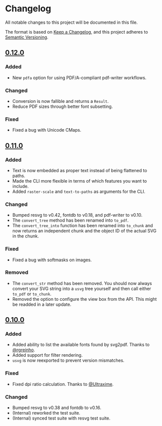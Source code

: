 # Changelog

All notable changes to this project will be documented in this file.

The format is based on [Keep a Changelog](https://keepachangelog.com/en/1.1.0/),
and this project adheres to [Semantic Versioning](https://semver.org/spec/v2.0.0.html).

## [0.12.0]

### Added
- New `pdfa` option for using PDF/A-compliant pdf-writer workflows.

### Changed
- Conversion is now fallible and returns a `Result`.
- Reduce PDF sizes through better font subsetting.

### Fixed
- Fixed a bug with Unicode CMaps.

## [0.11.0]

### Added
- Text is now embedded as proper text instead of being flattened to paths.
- Made the CLI more flexible in terms of which features you want to include.
- Added `raster-scale` and `text-to-paths` as arguments for the CLI.

### Changed
- Bumped resvg to v0.42, fontdb to v0.18, and pdf-writer to v0.10.
- The `convert_tree` method has been renamed into `to_pdf`.
- The `convert_tree_into` function has been renamed into `to_chunk` and now returns an independent chunk and the object ID of the actual SVG in the chunk.

### Fixed
- Fixed a bug with softmasks on images.

### Removed
- The `convert_str` method has been removed. You should now always convert your SVG string into a `usvg` tree yourself and then call either `to_pdf` or `to_chunk`.
- Removed the option to configure the view box from the API. This might be readded in a later update.

## [0.10.0]

### Added
- Added ability to list the available fonts found by svg2pdf. Thanks to [@rgreinho](https://github.com/rgreinho).
- Added support for filter rendering.
- `usvg` is now reexported to prevent version mismatches.

### Fixed
- Fixed dpi ratio calculation. Thanks to [@Ultraxime](https://github.com/Ultraxime).

### Changed
- Bumped resvg to v0.38 and fontdb to v0.16.
- (Internal) reworked the test suite.
- (Internal) synced test suite with resvg test suite.

[Unreleased]: https://github.com/typst/svg2pdf/compare/v0.10.0...HEAD
[0.10.0]: https://github.com/typst/svg2pdf/compare/v0.9.1...v0.10.0
[0.11.0]: https://github.com/typst/svg2pdf/compare/v0.10.0...v0.11.0
[0.12.0]: https://github.com/typst/svg2pdf/compare/v0.11.0...v0.12.0
